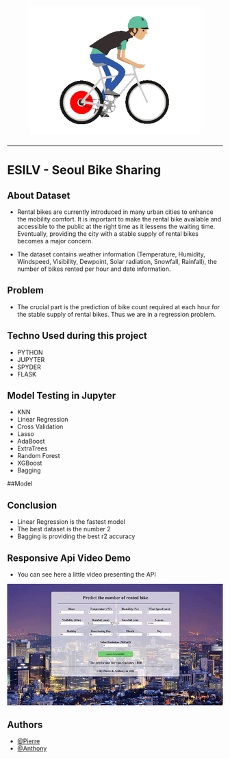 <h1 align="center">
  <img src="./static/Velo-Gif.gif" alt="Bikes" />
</h1>

---

# ESILV - Seoul Bike Sharing
## About Dataset

- Rental bikes are currently introduced in many urban cities to enhance the mobility comfort. It is important to make the rental bike available and accessible to the public at the right time as it lessens the waiting time. Eventually, providing the city with a stable supply of rental bikes becomes a major concern.

- The dataset contains weather information (Temperature, Humidity, Windspeed, Visibility, Dewpoint, Solar radiation, Snowfall, Rainfall), the number of bikes rented per hour and date information.

## Problem

- The crucial part is the prediction of bike count required at each hour for the stable supply of rental bikes. Thus we are in a regression problem.

## Techno Used during this project
- PYTHON
- JUPYTER
- SPYDER
- FLASK

## Model Testing in Jupyter

- KNN
- Linear Regression
- Cross Validation
- Lasso
- AdaBoost
- ExtraTrees
- Random Forest
- XGBoost
- Bagging

##Model

## Conclusion
- Linear Regression is the fastest model
- The best dataset is the number 2
- Bagging is providing the best r2 accuracy

## Responsive Api Video Demo
- You can see here a little video presenting the API
<img src="./static/demo.gif" alt="Bikes" />

## Authors

- [@Pierre](https://github.com/Pierre-Portfolio)
- [@Anthony](https://github.com/Cyd-des-Tenebres)